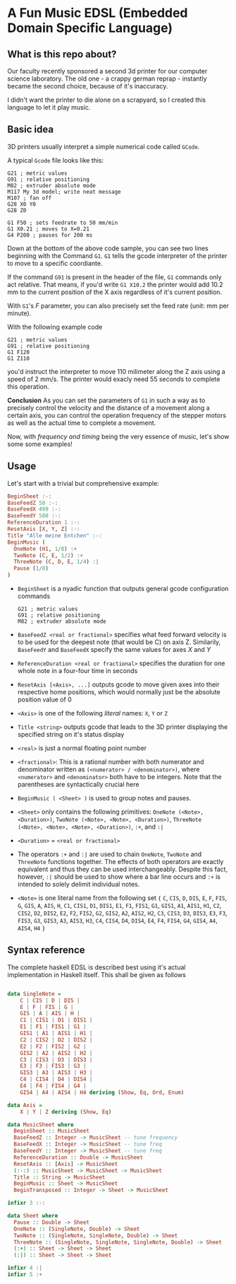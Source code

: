 # A Fun Music EDSL (Embedded Domain Specific Language)

## What is this repo about?

Our faculty recently sponsored a second 3d printer
for our computer science laboratory.
The old one - a crappy german reprap - instantly
became the second choice, because of it's inaccuracy.

I didn't want the printer to die alone on a scrapyard,
so I created this language to let it play music.

## Basic idea

3D printers usually interpret a simple numerical
code called `GCode`.

A typical `Gcode` file looks like this:

```G-code
G21 ; metric values
G91 ; relative positioning
M82 ; extruder absolute mode
M117 My 3d model; write neat message
M107 ; fan off
G28 X0 Y0
G28 Z0

G1 F50 ; sets feedrate to 50 mm/min
G1 X0.21 ; moves to X=0.21
G4 P200 ; pauses for 200 ms
```

Down at the bottom of the above code sample,
you can see two lines beginning with the Command
`G1`. `G1` tells the gcode interpreter of the
printer to move to a specific coordiante.

If the command `G91` is present in the header
of the file, `G1` commands only act relative.
That means, if you'd write `G1 X10.2` the
printer would add 10.2 mm to the current
position of the X axis regardless of it's
current position.

With `G1`'s *F* parameter, you can also precisely
set the feed rate (unit: mm per minute). 

With the following example code
```G-Code
G21 ; metric values
G91 ; relative positioning
G1 F120
G1 Z110
```
you'd instruct the interpreter to move
110 milimeter along the Z axis using a speed
of 2 mm/s. The printer would exacly need 55 seconds
to complete this operation.

**Conclusion**
As you can
set the parameters of `G1` in such a way as to precisely
control the velocity and the distance of a movement along
a certain axis, you can control the operation frequency
of the stepper motors as well as the actual time to complete
a movement. 

Now, with _frequency and timing_
being the very essence of music, let's show some some examples!

## Usage

Let's start with a trivial but comprehensive example:

```Haskell
BeginSheet :-:
BaseFeedZ 50 :-:
BaseFeedX 499 :-:
BaseFeedY 500 :-:
ReferenceDuration 1 :-:
ResetAxis [X, Y, Z] :-:
Title "Alle meine Entchen" :-:
BeginMusic (
  OneNote (H1, 1/8) :+
  TwoNote (C, E, 1/2) :+
  ThreeNote (C, D, E, 1/4) :|
  Pause (1/8)
)
```

- `BeginSheet` is a nyadic function that outputs
  general gcode configuration commands

    ```G-code
    G21 ; metric values
    G91 ; relative positioning
    M82 ; extruder absolute mode
    ```

- `BaseFeedZ <real or fractional>` specifies what feed forward velocity
  is to be used for the deepest note (that would be C)
  on axis Z. Similarily, `BaseFeedY` and `BaseFeedX`
  specify the same values for axes *X* and *Y*

- `ReferenceDuration <real or fractional>` specifies the
  duration for one whole note in a four-four time in seconds

- `ResetAxis [<Axis>, ...]` outputs gcode to move given axes into
  their respective home positions, which would normally just be
  the absolute position value of 0

- `<Axis>` is one of the following *literal* names: `X`, `Y` or `Z`

- `Title <string>` outputs gcode that leads to the 3D printer
  displaying the specified string on it's status display

- `<real>` is just a normal floating point number

- `<fractional>`: This is a rational number with both numerator and denominator
  written as `(<numerator> / <denominator>)`, where `<numerator>` and
  `<denominator>` both have to be integers. Note that the parentheses are 
  syntactically crucial here

- `BeginMusic ( <Sheet> )` is used to group notes and pauses.

- `<Sheet>` only contains the following primitives:
  `OneNote (<Note>, <Duration>)`,
  `TwoNote (<Note>, <Note>, <Duration>)`,
  `ThreeNote (<Note>, <Note>, <Note>, <Duration>)`,
  `:+`, and `:|`

- `<Duration>` = `<real or fractional>`

- The operators `:+` and `:|` are used to chain `OneNote`,
  `TwoNote` and `ThreeNote` functions together. The effects
  of both operators are exactly equivalent and thus they can
  be used interchangeably. Despite this fact, however, 
  `:|` should be used to show where a bar line occurs and
  `:+` is intended to solely delimit individual notes.

- `<Note>` is one literal name from the following set `{`
    `C`,  `CIS`,  `D`,  `DIS`,
    `E`,  `F`,  `FIS`,  `G`,
    `GIS`,  `A`,  `AIS`,  `H`,
    `C1`,  `CIS1`,  `D1`,  `DIS1`,
    `E1`,  `F1`,  `FIS1`,  `G1`,
    `GIS1`,  `A1`,  `AIS1`,  `H1`,
    `C2`,  `CIS2`,  `D2`,  `DIS2`,
    `E2`,  `F2`,  `FIS2`,  `G2`,
    `GIS2`,  `A2`,  `AIS2`,  `H2`,
    `C3`,  `CIS3`,  `D3`,  `DIS3`,
    `E3`,  `F3`,  `FIS3`,  `G3`,
    `GIS3`,  `A3`,  `AIS3`,  `H3`,
    `C4`,  `CIS4`,  `D4`,  `DIS4`,
    `E4`,  `F4`,  `FIS4`,  `G4`,
    `GIS4`,  `A4`,  `AIS4`,  `H4` `}`

## Syntax reference

The complete haskell EDSL is described best using it's actual
implementation in Haskell itself. This shall be given as follows

```Haskell

data SingleNote =
    C | CIS | D | DIS |
    E | F | FIS | G |
    GIS | A | AIS | H |
    C1 | CIS1 | D1 | DIS1 |
    E1 | F1 | FIS1 | G1 |
    GIS1 | A1 | AIS1 | H1 |
    C2 | CIS2 | D2 | DIS2 |
    E2 | F2 | FIS2 | G2 |
    GIS2 | A2 | AIS2 | H2 |
    C3 | CIS3 | D3 | DIS3 |
    E3 | F3 | FIS3 | G3 |
    GIS3 | A3 | AIS3 | H3 |
    C4 | CIS4 | D4 | DIS4 |
    E4 | F4 | FIS4 | G4 |
    GIS4 | A4 | AIS4 | H4 deriving (Show, Eq, Ord, Enum)

data Axis =
    X | Y | Z deriving (Show, Eq)

data MusicSheet where
  BeginSheet :: MusicSheet
  BaseFeedZ :: Integer -> MusicSheet -- tune frequency
  BaseFeedX :: Integer -> MusicSheet -- tune freq
  BaseFeedY :: Integer -> MusicSheet -- tune freq
  ReferenceDuration :: Double -> MusicSheet
  ResetAxis :: [Axis] -> MusicSheet
  (:-:) :: MusicSheet -> MusicSheet -> MusicSheet
  Title :: String -> MusicSheet
  BeginMusic :: Sheet -> MusicSheet
  BeginTransposed :: Integer -> Sheet -> MusicSheet

infixr 3 :-:

data Sheet where
  Pause :: Double -> Sheet
  OneNote :: (SingleNote, Double) -> Sheet
  TwoNote :: (SingleNote, SingleNote, Double) -> Sheet
  ThreeNote :: (SingleNote, SingleNote, SingleNote, Double) -> Sheet
  (:+) :: Sheet -> Sheet -> Sheet
  (:|) :: Sheet -> Sheet -> Sheet

infixr 4 :|
infixr 5 :+
```

